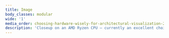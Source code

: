 ```yaml
---
title: Image
body_classes: modular
wide: '1'
media_order: choosing-hardware-wisely-for-architectural-visualization-2.jpg
description: 'Closeup on an AMD Ryzen CPU – currently an excellent choice for arch-viz in consumer segment'
---
```


